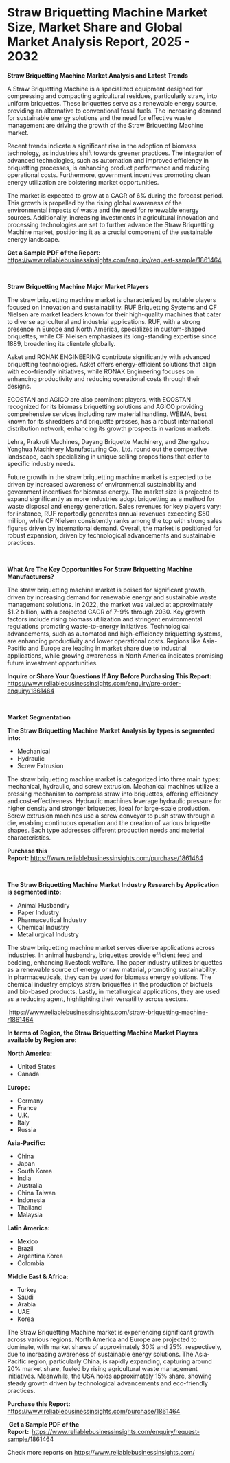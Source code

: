 <p><h1>Straw Briquetting Machine Market Size, Market Share and Global Market Analysis Report, 2025 - 2032</h1></p><p><strong>Straw Briquetting Machine Market Analysis and Latest Trends</strong></p>
<p><p>A Straw Briquetting Machine is a specialized equipment designed for compressing and compacting agricultural residues, particularly straw, into uniform briquettes. These briquettes serve as a renewable energy source, providing an alternative to conventional fossil fuels. The increasing demand for sustainable energy solutions and the need for effective waste management are driving the growth of the Straw Briquetting Machine market.</p><p>Recent trends indicate a significant rise in the adoption of biomass technology, as industries shift towards greener practices. The integration of advanced technologies, such as automation and improved efficiency in briquetting processes, is enhancing product performance and reducing operational costs. Furthermore, government incentives promoting clean energy utilization are bolstering market opportunities.</p><p>The market is expected to grow at a CAGR of 6% during the forecast period. This growth is propelled by the rising global awareness of the environmental impacts of waste and the need for renewable energy sources. Additionally, increasing investments in agricultural innovation and processing technologies are set to further advance the Straw Briquetting Machine market, positioning it as a crucial component of the sustainable energy landscape.</p></p>
<p><strong>Get a Sample PDF of the Report:&nbsp;</strong> <a href="https://www.reliablebusinessinsights.com/enquiry/request-sample/1861464?utm_campaign=3385&utm_medium=2&utm_source=Github&utm_content=ia&utm_term=11042025&utm_id=straw-briquetting-machine">https://www.reliablebusinessinsights.com/enquiry/request-sample/1861464</a></p>
<p>&nbsp;</p>
<p><strong>Straw Briquetting Machine Major Market Players</strong></p>
<p><p>The straw briquetting machine market is characterized by notable players focused on innovation and sustainability. RUF Briquetting Systems and CF Nielsen are market leaders known for their high-quality machines that cater to diverse agricultural and industrial applications. RUF, with a strong presence in Europe and North America, specializes in custom-shaped briquettes, while CF Nielsen emphasizes its long-standing expertise since 1889, broadening its clientele globally.</p><p>Asket and RONAK ENGINEERING contribute significantly with advanced briquetting technologies. Asket offers energy-efficient solutions that align with eco-friendly initiatives, while RONAK Engineering focuses on enhancing productivity and reducing operational costs through their designs.</p><p>ECOSTAN and AGICO are also prominent players, with ECOSTAN recognized for its biomass briquetting solutions and AGICO providing comprehensive services including raw material handling. WEIMA, best known for its shredders and briquette presses, has a robust international distribution network, enhancing its growth prospects in various markets.</p><p>Lehra, Prakruti Machines, Dayang Briquette Machinery, and Zhengzhou Yonghua Machinery Manufacturing Co., Ltd. round out the competitive landscape, each specializing in unique selling propositions that cater to specific industry needs.</p><p>Future growth in the straw briquetting machine market is expected to be driven by increased awareness of environmental sustainability and government incentives for biomass energy. The market size is projected to expand significantly as more industries adopt briquetting as a method for waste disposal and energy generation. Sales revenues for key players vary; for instance, RUF reportedly generates annual revenues exceeding $50 million, while CF Nielsen consistently ranks among the top with strong sales figures driven by international demand. Overall, the market is positioned for robust expansion, driven by technological advancements and sustainable practices.</p></p>
<p>&nbsp;</p>
<p><strong>What Are The Key Opportunities For Straw Briquetting Machine Manufacturers?</strong></p>
<p><p>The straw briquetting machine market is poised for significant growth, driven by increasing demand for renewable energy and sustainable waste management solutions. In 2022, the market was valued at approximately $1.2 billion, with a projected CAGR of 7-9% through 2030. Key growth factors include rising biomass utilization and stringent environmental regulations promoting waste-to-energy initiatives. Technological advancements, such as automated and high-efficiency briquetting systems, are enhancing productivity and lower operational costs. Regions like Asia-Pacific and Europe are leading in market share due to industrial applications, while growing awareness in North America indicates promising future investment opportunities.</p></p>
<p><strong>Inquire or Share Your Questions If Any Before Purchasing This Report:</strong> <a href="https://www.reliablebusinessinsights.com/enquiry/pre-order-enquiry/1861464?utm_campaign=3385&utm_medium=2&utm_source=Github&utm_content=ia&utm_term=11042025&utm_id=straw-briquetting-machine">https://www.reliablebusinessinsights.com/enquiry/pre-order-enquiry/1861464</a></p>
<p>&nbsp;</p>
<p><strong>Market Segmentation</strong></p>
<p><strong>The Straw Briquetting Machine Market Analysis by types is segmented into:</strong></p>
<p><ul><li>Mechanical</li><li>Hydraulic</li><li>Screw Extrusion</li></ul></p>
<p><p>The straw briquetting machine market is categorized into three main types: mechanical, hydraulic, and screw extrusion. Mechanical machines utilize a pressing mechanism to compress straw into briquettes, offering efficiency and cost-effectiveness. Hydraulic machines leverage hydraulic pressure for higher density and stronger briquettes, ideal for large-scale production. Screw extrusion machines use a screw conveyor to push straw through a die, enabling continuous operation and the creation of various briquette shapes. Each type addresses different production needs and material characteristics.</p></p>
<p><strong>Purchase this Report:&nbsp;</strong><a href="https://www.reliablebusinessinsights.com/purchase/1861464?utm_campaign=3385&utm_medium=2&utm_source=Github&utm_content=ia&utm_term=11042025&utm_id=straw-briquetting-machine">https://www.reliablebusinessinsights.com/purchase/1861464</a></p>
<p>&nbsp;</p>
<p><strong>The Straw Briquetting Machine Market Industry Research by Application is segmented into:</strong></p>
<p><ul><li>Animal Husbandry</li><li>Paper Industry</li><li>Pharmaceutical Industry</li><li>Chemical Industry</li><li>Metallurgical Industry</li></ul></p>
<p><p>The straw briquetting machine market serves diverse applications across industries. In animal husbandry, briquettes provide efficient feed and bedding, enhancing livestock welfare. The paper industry utilizes briquettes as a renewable source of energy or raw material, promoting sustainability. In pharmaceuticals, they can be used for biomass energy solutions. The chemical industry employs straw briquettes in the production of biofuels and bio-based products. Lastly, in metallurgical applications, they are used as a reducing agent, highlighting their versatility across sectors.</p></p>
<p><a href="https://www.reliablebusinessinsights.com/straw-briquetting-machine-r1861464?utm_campaign=3385&utm_medium=2&utm_source=Github&utm_content=ia&utm_term=11042025&utm_id=straw-briquetting-machine">&nbsp;https://www.reliablebusinessinsights.com/straw-briquetting-machine-r1861464</a></p>
<p><strong>In terms of Region, the Straw Briquetting Machine Market Players available by Region are:</strong></p>
<p>
    <p> <strong> North America: </strong>
        <ul>
            <li>United States</li>
            <li>Canada</li>
        </ul>
        </p> 
    <p> <strong> Europe: </strong>
        <ul>
            <li>Germany</li>
            <li>France</li>
            <li>U.K.</li>
            <li>Italy</li>
            <li>Russia</li>
        </ul>
        </p> 
    <p> <strong> Asia-Pacific: </strong>
        <ul>
            <li>China</li>
            <li>Japan</li>
            <li>South Korea</li>
            <li>India</li>
            <li>Australia</li>
            <li>China Taiwan</li>
            <li>Indonesia</li>
            <li>Thailand</li>
            <li>Malaysia</li>
        </ul>
        </p> 
    <p> <strong> Latin America: </strong>
        <ul>
            <li>Mexico</li>
            <li>Brazil</li>
            <li>Argentina Korea</li>
            <li>Colombia</li>
        </ul>
        </p> 
    <p> <strong> Middle East & Africa: </strong>
        <ul>
            <li>Turkey</li>
            <li>Saudi</li>
            <li>Arabia</li>
            <li>UAE</li>
            <li>Korea</li>
        </ul>
    </p>
    </p>
<p><p>The Straw Briquetting Machine market is experiencing significant growth across various regions. North America and Europe are projected to dominate, with market shares of approximately 30% and 25%, respectively, due to increasing awareness of sustainable energy solutions. The Asia-Pacific region, particularly China, is rapidly expanding, capturing around 20% market share, fueled by rising agricultural waste management initiatives. Meanwhile, the USA holds approximately 15% share, showing steady growth driven by technological advancements and eco-friendly practices.</p></p>
<p><strong>Purchase this Report: </strong><a href="https://www.reliablebusinessinsights.com/purchase/1861464?utm_campaign=3385&utm_medium=2&utm_source=Github&utm_content=ia&utm_term=11042025&utm_id=straw-briquetting-machine">https://www.reliablebusinessinsights.com/purchase/1861464</a></p>
<p>&nbsp;<strong>Get a Sample PDF of the Report:&nbsp;&nbsp;</strong><a href="https://www.reliablebusinessinsights.com/enquiry/request-sample/1861464?utm_campaign=3385&utm_medium=2&utm_source=Github&utm_content=ia&utm_term=11042025&utm_id=straw-briquetting-machine">https://www.reliablebusinessinsights.com/enquiry/request-sample/1861464</a></p>
<p><strong></strong></p>
<p>Check more reports on <a href="https://www.reliablebusinessinsights.com/?utm_campaign=3385&utm_medium=2&utm_source=Github&utm_content=ia&utm_term=11042025&utm_id=straw-briquetting-machine">https://www.reliablebusinessinsights.com/</a></p>
